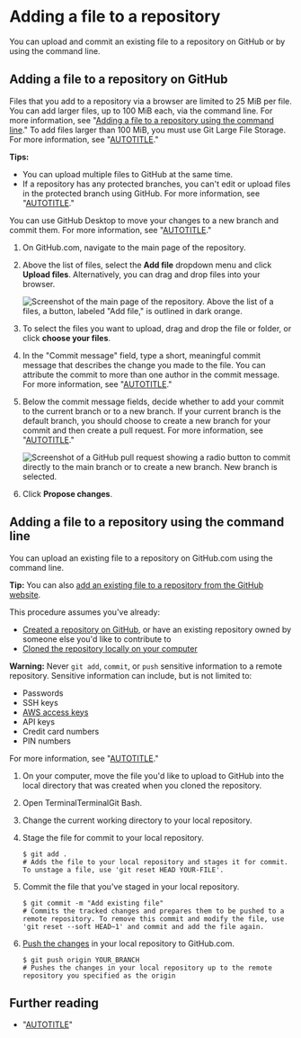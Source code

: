 # Adding a file to a repository

You can upload and commit an existing file to a repository on GitHub or by using the command line.

## Adding a file to a repository on GitHub

Files that you add to a repository via a browser are limited to 25 MiB per file. You can add larger files, up to 100 MiB each, via the command line. For more information, see "[Adding a file to a repository using the command line](#adding-a-file-to-a-repository-using-the-command-line)." To add files larger than 100 MiB, you must use Git Large File Storage. For more information, see "[AUTOTITLE](/repositories/working-with-files/managing-large-files/about-large-files-on-github)."

<div class="ghd-spotlight ghd-spotlight-tip border rounded-1 my-3 p-3 f5 color-border-accent-emphasis color-bg-accent">

**Tips:**
- You can upload multiple files to GitHub at the same time.
- If a repository has any protected branches, you can't edit or upload files in the protected branch using GitHub. For more information, see "[AUTOTITLE](/repositories/configuring-branches-and-merges-in-your-repository/managing-protected-branches/about-protected-branches)."

You can use GitHub Desktop to move your changes to a new branch and commit them. For more information, see "[AUTOTITLE](/desktop/making-changes-in-a-branch/committing-and-reviewing-changes-to-your-project-in-github-desktop)."

</div>

1. On GitHub.com, navigate to the main page of the repository.
1. Above the list of files, select the **Add file** dropdown menu and click **Upload files**. Alternatively, you can drag and drop files into your browser.

   ![Screenshot of the main page of the repository. Above the list of a files, a button, labeled "Add file," is outlined in dark orange.](/assets/images/help/repository/upload-files-button.png)
1. To select the files you want to upload, drag and drop the file or folder, or click **choose your files**.
1. In the "Commit message" field, type a short, meaningful commit message that describes the change you made to the file. You can attribute the commit to more than one author in the commit message. For more information, see "[AUTOTITLE](/pull-requests/committing-changes-to-your-project/creating-and-editing-commits/creating-a-commit-with-multiple-authors)."
1. Below the commit message fields, decide whether to add your commit to the current branch or to a new branch. If your current branch is the default branch, you should choose to create a new branch for your commit and then create a pull request. For more information, see "[AUTOTITLE](/pull-requests/collaborating-with-pull-requests/proposing-changes-to-your-work-with-pull-requests/creating-a-pull-request)."

   ![Screenshot of a GitHub pull request showing a radio button to commit directly to the main branch or to create a new branch. New branch is selected.](/assets/images/help/repository/choose-commit-branch.png)
1. Click **Propose changes**.

## Adding a file to a repository using the command line

You can upload an existing file to a repository on GitHub.com using the command line.

<div class="ghd-spotlight ghd-spotlight-tip border rounded-1 my-3 p-3 f5 color-border-accent-emphasis color-bg-accent">

**Tip:** You can also [add an existing file to a repository from the GitHub website](/repositories/working-with-files/managing-files/adding-a-file-to-a-repository).

</div>

This procedure assumes you've already:

- [Created a repository on GitHub](/repositories/creating-and-managing-repositories/creating-a-new-repository), or have an existing repository owned by someone else you'd like to contribute to
- [Cloned the repository locally on your computer](/repositories/creating-and-managing-repositories/cloning-a-repository)

<div class="ghd-spotlight ghd-spotlight-warning border rounded-1 my-3 p-3 f5 color-border-danger-emphasis color-bg-danger">

**Warning:** Never `git add`, `commit`, or `push` sensitive information to a remote repository. Sensitive information can include, but is not limited to:

- Passwords
- SSH keys
- [AWS access keys](http://docs.aws.amazon.com/AWSSimpleQueueService/latest/SQSGettingStartedGuide/AWSCredentials.html)
- API keys
- Credit card numbers
- PIN numbers

For more information, see "[AUTOTITLE](/authentication/keeping-your-account-and-data-secure/removing-sensitive-data-from-a-repository)."

</div>

1. On your computer, move the file you'd like to upload to GitHub into the local directory that was created when you cloned the repository.
1. Open <span class="platform-mac">Terminal</span><span class="platform-linux">Terminal</span><span class="platform-windows">Git Bash</span>.
1. Change the current working directory to your local repository.
1. Stage the file for commit to your local repository.

   ```shell
   $ git add .
   # Adds the file to your local repository and stages it for commit. To unstage a file, use 'git reset HEAD YOUR-FILE'.
   ```

1. Commit the file that you've staged in your local repository.

   ```shell
   $ git commit -m "Add existing file"
   # Commits the tracked changes and prepares them to be pushed to a remote repository. To remove this commit and modify the file, use 'git reset --soft HEAD~1' and commit and add the file again.
   ```

1. [Push the changes](/get-started/using-git/pushing-commits-to-a-remote-repository) in your local repository to GitHub.com.

   ```shell
   $ git push origin YOUR_BRANCH
   # Pushes the changes in your local repository up to the remote repository you specified as the origin
   ```

## Further reading

- "[AUTOTITLE](/migrations/importing-source-code/using-the-command-line-to-import-source-code/adding-locally-hosted-code-to-github)"
